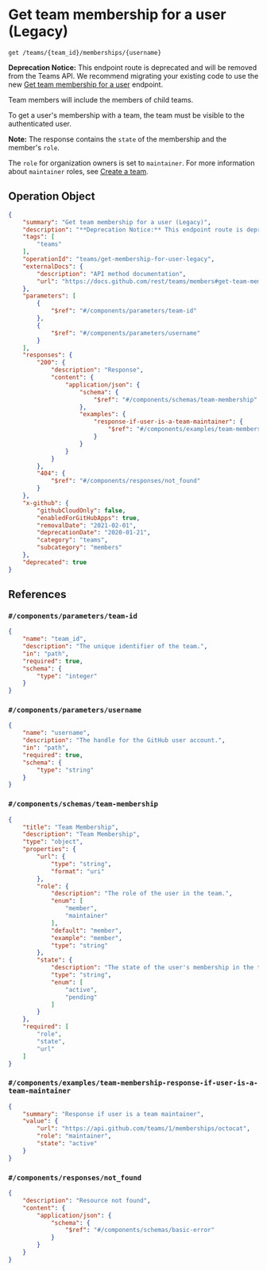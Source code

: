 # Get team membership for a user (Legacy)

`get /teams/{team_id}/memberships/{username}`

**Deprecation Notice:** This endpoint route is deprecated and will be removed from the Teams API. We recommend migrating your existing code to use the new [Get team membership for a user](https://docs.github.com/rest/teams/members#get-team-membership-for-a-user) endpoint.

Team members will include the members of child teams.

To get a user's membership with a team, the team must be visible to the authenticated user.

**Note:**
The response contains the `state` of the membership and the member's `role`.

The `role` for organization owners is set to `maintainer`. For more information about `maintainer` roles, see [Create a team](https://docs.github.com/rest/teams/teams#create-a-team).

## Operation Object

```json
{
    "summary": "Get team membership for a user (Legacy)",
    "description": "**Deprecation Notice:** This endpoint route is deprecated and will be removed from the Teams API. We recommend migrating your existing code to use the new [Get team membership for a user](https://docs.github.com/rest/teams/members#get-team-membership-for-a-user) endpoint.\n\nTeam members will include the members of child teams.\n\nTo get a user's membership with a team, the team must be visible to the authenticated user.\n\n**Note:**\nThe response contains the `state` of the membership and the member's `role`.\n\nThe `role` for organization owners is set to `maintainer`. For more information about `maintainer` roles, see [Create a team](https://docs.github.com/rest/teams/teams#create-a-team).",
    "tags": [
        "teams"
    ],
    "operationId": "teams/get-membership-for-user-legacy",
    "externalDocs": {
        "description": "API method documentation",
        "url": "https://docs.github.com/rest/teams/members#get-team-membership-for-a-user-legacy"
    },
    "parameters": [
        {
            "$ref": "#/components/parameters/team-id"
        },
        {
            "$ref": "#/components/parameters/username"
        }
    ],
    "responses": {
        "200": {
            "description": "Response",
            "content": {
                "application/json": {
                    "schema": {
                        "$ref": "#/components/schemas/team-membership"
                    },
                    "examples": {
                        "response-if-user-is-a-team-maintainer": {
                            "$ref": "#/components/examples/team-membership-response-if-user-is-a-team-maintainer"
                        }
                    }
                }
            }
        },
        "404": {
            "$ref": "#/components/responses/not_found"
        }
    },
    "x-github": {
        "githubCloudOnly": false,
        "enabledForGitHubApps": true,
        "removalDate": "2021-02-01",
        "deprecationDate": "2020-01-21",
        "category": "teams",
        "subcategory": "members"
    },
    "deprecated": true
}
```

## References

### `#/components/parameters/team-id`

```json
{
    "name": "team_id",
    "description": "The unique identifier of the team.",
    "in": "path",
    "required": true,
    "schema": {
        "type": "integer"
    }
}
```

### `#/components/parameters/username`

```json
{
    "name": "username",
    "description": "The handle for the GitHub user account.",
    "in": "path",
    "required": true,
    "schema": {
        "type": "string"
    }
}
```

### `#/components/schemas/team-membership`

```json
{
    "title": "Team Membership",
    "description": "Team Membership",
    "type": "object",
    "properties": {
        "url": {
            "type": "string",
            "format": "uri"
        },
        "role": {
            "description": "The role of the user in the team.",
            "enum": [
                "member",
                "maintainer"
            ],
            "default": "member",
            "example": "member",
            "type": "string"
        },
        "state": {
            "description": "The state of the user's membership in the team.",
            "type": "string",
            "enum": [
                "active",
                "pending"
            ]
        }
    },
    "required": [
        "role",
        "state",
        "url"
    ]
}
```

### `#/components/examples/team-membership-response-if-user-is-a-team-maintainer`

```json
{
    "summary": "Response if user is a team maintainer",
    "value": {
        "url": "https://api.github.com/teams/1/memberships/octocat",
        "role": "maintainer",
        "state": "active"
    }
}
```

### `#/components/responses/not_found`

```json
{
    "description": "Resource not found",
    "content": {
        "application/json": {
            "schema": {
                "$ref": "#/components/schemas/basic-error"
            }
        }
    }
}
```